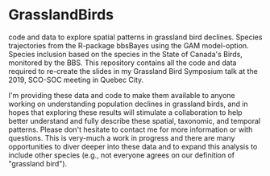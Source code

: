 # GrasslandBirds
code and data to explore spatial patterns in grassland bird declines. Species trajectories from the R-package bbsBayes using the GAM model-option. Species inclusion based on the species in the State of Canada's Birds, monitored by the BBS.
This repository contains all the code and data required to re-create the slides in my Grassland Bird Symposium talk at the 2019, SCO-SOC meeting in Quebec City.

I'm providing these data and code to make them available to anyone working on understanding population declines in grassland birds, and in hopes that exploring these results will stimulate a collaboration to help better understand and fully describe these spatial, taxonomic, and temporal patterns. Please don't hesitate to contact me for more information or with questions. This is very-much a work in progress and there are many opportunities to diver deeper into these data and to expand this analysis to include other species (e.g., not everyone agrees on our definition of "grassland bird").
